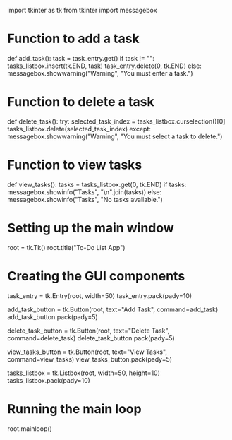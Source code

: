 import tkinter as tk
from tkinter import messagebox

# Function to add a task
def add_task():
    task = task_entry.get()
    if task != "":
        tasks_listbox.insert(tk.END, task)
        task_entry.delete(0, tk.END)
    else:
        messagebox.showwarning("Warning", "You must enter a task.")

# Function to delete a task
def delete_task():
    try:
        selected_task_index = tasks_listbox.curselection()[0]
        tasks_listbox.delete(selected_task_index)
    except:
        messagebox.showwarning("Warning", "You must select a task to delete.")

# Function to view tasks
def view_tasks():
    tasks = tasks_listbox.get(0, tk.END)
    if tasks:
        messagebox.showinfo("Tasks", "\n".join(tasks))
    else:
        messagebox.showinfo("Tasks", "No tasks available.")

# Setting up the main window
root = tk.Tk()
root.title("To-Do List App")

# Creating the GUI components
task_entry = tk.Entry(root, width=50)
task_entry.pack(pady=10)

add_task_button = tk.Button(root, text="Add Task", command=add_task)
add_task_button.pack(pady=5)

delete_task_button = tk.Button(root, text="Delete Task", command=delete_task)
delete_task_button.pack(pady=5)

view_tasks_button = tk.Button(root, text="View Tasks", command=view_tasks)
view_tasks_button.pack(pady=5)

tasks_listbox = tk.Listbox(root, width=50, height=10)
tasks_listbox.pack(pady=10)

# Running the main loop
root.mainloop()
